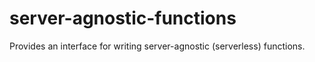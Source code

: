 # server-agnostic-functions
Provides an interface for writing server-agnostic (serverless) functions.
